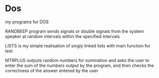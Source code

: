 # Dos
my programs for DOS

RANDBEEP program sends signals or double signals from the system speaker at random intervals within the specified intervals

LISTS is my simple realisation of singly linked lists with main function for test

MTRPLUS outputs random numbers for summation and asks the user to enter the sum of the numbers output by the program, and then checks the correctness of the answer entered by the user
